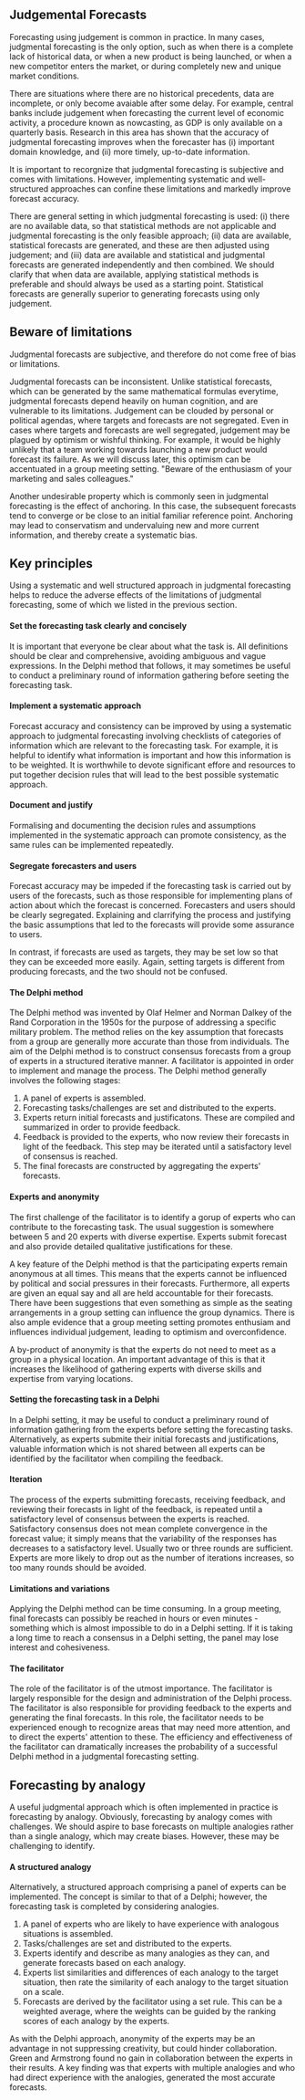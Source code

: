 ## Judgemental Forecasts

Forecasting using judgement is common in practice. In many cases, judgmental forecasting is the only option, such as when there is a complete lack of
historical data, or when a new product is being launched, or when a new competitor enters the market, or during completely new and unique market
conditions.

There are situations where there are no historical precedents, data are incomplete, or only become avaiable after some delay. For example, central
banks include judgement when forecasting the current level of economic activity, a procedure known as nowcasting, as GDP is only available on a
quarterly basis. Research in this area has shown that the accuracy of judgmental forecasting improves when the forecaster has (i) important domain
knowledge, and (ii) more timely, up-to-date information.

It is important to recorgnize that judgmental forecasting is subjective and comes with limitations. However, implementing systematic and well-structured
approaches can confine these limitations and markedly improve forecast accuracy.

There are general setting in which judgmental forecasting is used: (i) there are no available data, so that statistical methods are not applicable and
judgmental forecasting is the only feasible approach; (ii) data are available, statistical forecasts are generated, and these are then adjusted using
judgement; and (iii) data are available and statistical and judgmental forecasts are generated independently and then combined. We should clarify that
when data are available, applying statistical methods is preferable and should always be used as a starting point. Statistical forecasts are generally
superior to generating forecasts using only judgement.

## Beware of limitations
Judgmental forecasts are subjective, and therefore do not come free of bias or limitations.

Judgmental forecasts can be inconsistent. Unlike statistical forecasts, which can be generated by the same mathematical formulas everytime, judgmental
forecasts depend heavily on human cognition, and are vulnerable to its limitations. Judgement can be clouded by personal or political agendas, where
targets and forecasts are not segregated. Even in cases where targets and forecasts are well segregated, judgement may be plagued by optimism or wishful
thinking. For example, it would be highly unlikely that a team working towards launching a new product would forecast its failure. As we will discuss
later, this optimism can be accentuated in a group meeting setting. "Beware of the enthusiasm of your marketing and sales colleagues."

Another undesirable property which is commonly seen in judgmental forecasting is the effect of anchoring. In this case, the subsequent forecasts tend
to converge or be close to an initial familiar reference point. Anchoring may lead to conservatism and undervaluing new and more current information,
and thereby create a systematic bias.

## Key principles
Using a systematic and well structured approach in judgmental forecasting helps to reduce the adverse effects of the limitations of judgmental forecasting,
some of which we listed in the previous section.
#### Set the forecasting task clearly and concisely
It is important that everyone be clear about what the task is. All definitions should be clear and comprehensive, avoiding ambiguous and vague expressions.
In the Delphi method that follows, it may sometimes be useful to conduct a preliminary round of information gathering before seeting the forecasting
task.
#### Implement a systematic approach
Forecast accuracy and consistency can be improved by using a systematic approach to judgmental forecasting involving checklists of categories of
information which are relevant to the forecasting task. For example, it is helpful to identify what information is important and how this information
is to be weighted. It is worthwhile to devote significant effore and resources to put together decision rules that will lead to the best possible
systematic approach.
#### Document and justify
Formalising and documenting the decision rules and assumptions implemented in the systematic approach can promote consistency, as the same rules can be
implemented repeatedly.
#### Segregate forecasters and users
Forecast accuracy may be impeded if the forecasting task is carried out by users of the forecasts, such as those responsible for implementing plans of
action about which the forecast is concerned. Forecasters and users should be clearly segregated. Explaining and clarrifying the process and justifying
the basic assumptions that led to the forecasts will provide some assurance to users.

In contrast, if forecasts are used as targets, they may be set low so that they can be exceeded more easily. Again, setting targets is different from
producing forecasts, and the two should not be confused.
#### The Delphi method
The Delphi method was invented by Olaf Helmer and Norman Dalkey of the Rand Corporation in the 1950s for the purpose of addressing a specific military
problem. The method relies on the key assumption that forecasts from a group are generally more accurate than those from individuals. The aim of the
Delphi method is to construct consensus forecasts from a group of experts in a structured iterative manner. A facilitator is appointed in order to
implement and manage the process. The Delphi method generally involves the following stages:
1. A panel of experts is assembled.
2. Forecasting tasks/challenges are set and distributed to the experts.
3. Experts return initial forecasts and justificatons. These are compiled and summarized in order to provide feedback.
4. Feedback is provided to the experts, who now review their forecasts in light of the feedback. This step may be iterated until a satisfactory level of
consensus is reached.
5. The final forecasts are constructed by aggregating the experts' forecasts.
#### Experts and anonymity
The first challenge of the facilitator is to identify a gorup of experts who can contribute to the forecasting task. The usual suggestion is somewhere
between 5 and 20 experts with diverse expertise. Experts submit forecast and also provide detailed qualitative justifications for these.

A key feature of the Delphi method is that the participating experts remain anonymous at all times. This means that the experts cannot be influenced by
political and social pressures in their forecasts. Furthermore, all experts are given an equal say and all are held accountable for their forecasts. There
have been suggestions that even something as simple as the seating arrangements in a group setting can influence the group dynamics. There is also ample
evidence that a group meeting setting promotes enthusiam and influences individual judgement, leading to optimism and overconfidence.

A by-product of anonymity is that the experts do not need to meet as a group in a physical location. An important advantage of this is that it increases the
likelihood of gathering experts with diverse skills and expertise from varying locations.
#### Setting the forecasting task in a Delphi
In a Delphi setting, it may be useful to conduct a preliminary round of information gathering from the experts before setting the forecasting tasks.
Alternatively, as experts submite their initial forecasts and justifications, valuable information which is not shared between all experts can be identified
by the facilitator when compiling the feedback.
#### Iteration
The process of the experts submitting forecasts, receiving feedback, and reviewing their forecasts in light of the feedback, is repeated until a satisfactory
level of consensus between the experts is reached. Satisfactory consensus does not mean complete convergence in the forecast value; it simply means that the
variability of the responses has decreases to a satisfactory level. Usually two or three rounds are sufficient. Experts are more likely to drop out as the
number of iterations increases, so too many rounds should be avoided.
#### Limitations and variations
Applying the Delphi method can be time consuming. In a group meeting, final forecasts can possibly be reached in hours or even minutes - something which is almost
impossible to do in a Delphi setting. If it is taking a long time to reach a consensus in a Delphi setting, the panel may lose interest and cohesiveness.
#### The facilitator
The role of the facilitator is of the utmost importance. The facilitator is largely responsible for the design and administration of the Delphi process. The
facilitator is also responsible for providing feedback to the experts and generating the final forecasts. In this role, the facilitator needs to be experienced
enough to recognize areas that may need more attention, and to direct the experts' attention to these. The efficiency and effectiveness of the facilitator can
dramatically increases the probability of a successful Delphi method in a judgmental forecasting setting.

## Forecasting by analogy
A useful judgmental approach which is often implemented in practice is forecasting by analogy. Obviously, forecasting by analogy comes with challenges. We should
aspire to base forecasts on multiple analogies rather than a single analogy, which may create biases. However, these may be challenging to identify.
#### A structured analogy
Alternatively, a structured approach comprising a panel of experts can be implemented. The concept is similar to that of a Delphi; however, the forecasting task
is completed by considering analogies.
1. A panel of experts who are likely to have experience with analogous situations is assembled.
2. Tasks/challenges are set and distributed to the experts.
3. Experts identify and describe as many analogies as they can, and generate forecasts based on each analogy.
4. Experts list similarities and differences of each analogy to the target situation, then rate the similarity of each analogy to the target situation on a scale.
5. Forecasts are derived by the facilitator using a set rule. This can be a weighted average, where the weights can be guided by the ranking scores of each
analogy by the experts.

As with the Delphi approach, anonymity of the experts may be an advantage in not suppressing creativity, but could hinder collaboration. Green and Armstrong found
no gain in collaboration between the experts in their results. A key finding was that experts with multiple analogies and who had direct experience with the
analogies, generated the most accurate forecasts.
